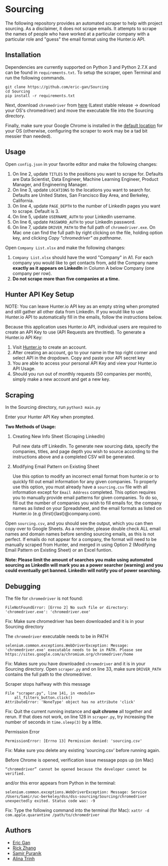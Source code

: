 # Sourcing
The following repository provides an automated scraper to help with project sourcing. As a disclaimer, it does not scrape emails. It attempts to scrape the names of people who have worked at a particular company with a particular role and "guess" the email format using the Hunter.io API.

## Installation
Dependencies are currently supported on Python 3 and Python 2.7.X and can be found in `requirements.txt`.
To setup the scraper, open Terminal and run the following commands.
```
git clone https://github.com/eric-gan/Sourcing
cd Sourcing
pip install -r requirements.txt
```

Next, download `chromedriver` from [here](https://chromedriver.chromium.org/) (Latest stable release -> download your OS's chromedriver) and move the executable file into the Sourcing directory.

Finally, make sure your Google Chrome is installed in the [default location](https://github.com/SeleniumHQ/selenium/wiki/ChromeDriver#requirements) for your OS (otherwise, configuring the scraper to work may be a tad bit messier than needed). 

## Usage
Open `config.json` in your favorite editor and make the following changes:
1. On line 2, update `TITLES` to the positions you want to scrape for. Defaults are Data Scientist, Data Engineer, Machine Learning Engineer, Product Manager, and Engineering Manager.
2. On line 3, update `LOCATIONS` to the locations you want to search for. Defaults are United States, San Francisco Bay Area, and Berkeley, California.
3. On line 4, update `PAGE_DEPTH` to the number of LinkedIn pages you want to scrape. Default is 3.
4. On line 5, update `USERNAME_AUTH` to your LinkedIn username.
5. On line 6, update `PASSWORD_AUTH` to your LinkedIn password.
5. On line 7, update `DRIVER_PATH` to the full path of `chromedriver.exe`. On Mac one can find the full path by right clicking on the file, holding option key, and clicking *Copy "chromedriver" as pathname*.

Open `Company List.xlsx` and make the following changes:
1. `Company List.xlsx` should have the word "Company" in A1. For each company you would like to get contacts from, add the Company name **exactly as it appears on LinkedIn** in Column A below Company (one company per row).
2. **Do not scrape more than five companies at a time.**

## Hunter API Key Setup
NOTE: You can leave Hunter.io API key as an empty string when prompted and still gather all other data from LinkedIn. If you would like to use Hunter.io API to automatically fill in the emails, follow the instructions below.

Because this application uses Hunter.io API, individual users are required to create an API Key to use (API Requests are throttled). To generate a Hunter.io API Key:
1. Visit [Hunter.io](https://hunter.io) to create an account. 
2. After creating an account, go to your name in the top right corner and select API in the dropdown. Copy and paste your API secret key
3. You are able to access your personal API Key and view your Hunter.io API Usage.
4. Should you run out of monthly requests (50 companies per month), simply make a new account and get a new key.

## Scraping
In the Sourcing directory, run `python3 main.py`

Enter your Hunter API Key when prompted.

<strong>Two Methods of Usage:</strong>
1. Creating New Info Sheet (Scraping LinkedIn)

   Pull new data off LinkedIn. To generate new sourcing data, specify the companies, titles, and page depth you wish to source according to the instructions above and a completed CSV will be generated.
2. Modifying Email Pattern on Existing Sheet

   Use this option to modify an incorrect email format from hunter.io or to quickly fill out email information for any given companies. To properly use this option, you must already have a `sourcing.csv` file with all information except for `Email Address` completed. This option requires you to manually provide email patterns for given companies. To do so, fill out the number of companies you wish to fill emails for, the company names as listed on your Spreadsheet, and the email formats as listed on Hunter.io (e.g {first}{last}@company.com).

Open `sourcing.csv`, and you should see the output, which you can then copy over to Google Sheets. As a reminder, please double check ALL email names and domain names before sending sourcing emails, as this is not perfect. If emails do not appear for a company, the format will need to be manually scraped from Hunter, and merged in using Option 2 (Modifying Email Pattern on Existing Sheet) or an Excel funtion.

<strong> Note: Please limit the amount of searches you make using automated sourcing as LinkedIn will mark you as a power searcher (warning) and you could eventually get banned. LinkedIn will notify you of power searching. </strong>
## Debugging
The file for `chromedriver` is not found:

```
FileNotFoundError: [Errno 2] No such file or directory: 'chromedriver.exe': 'chromedriver.exe'
```

Fix: Make sure chromedriver has been downloaded and it is in your Sourcing directory

The `chromedriver` executable needs to be in PATH
```
selenium.common.exceptions.WebDriverException: Message: 'chromedriver.exe' executable needs to be in PATH. Please see https://sites.google.com/a/chromium.org/chromedriver/home
```

Fix: Makes sure you have downloaded `chromedriver` and it is in your Sourcing directory. Open `scraper.py` and on line 33, make sure `DRIVER_PATH` contains the full path to the chromedriver.


Scraper stops halfway with this message
```
File "scraper.py", line 141, in <module>
    all_filters_button.click()
AttributeError: 'NoneType' object has no attribute 'click'
```
Fix: Quit the current running instance and **quit chrome** all together and rerun. If that does not work, on line 128 in `scraper.py`, try increasing the number of seconds in `time.sleep(3)` by a little.


Permission Error
```
PermissionError: [Errno 13] Permission denied: 'sourcing.csv'
```
Fix: Make sure you delete any existing 'sourcing.csv' before running again.


Before Chrome is opened, verification issue message pops up (on Mac)
```
“chromedriver” cannot be opened because the developer cannot be verified.
```

and/or this error appears from Python in the terminal:
```
selenium.common.exceptions.WebDriverException: Message: Service /Users/Samir/uc-berkeley/dss/dss-sourcing/Sourcing/chromedriver unexpectedly exited. Status code was: -9
```

Fix:
Type the following command into the terminal (for Mac):
`xattr -d com.apple.quarantine /path/to/chromedriver`


## Authors
* [Eric Gan](https://github.com/eric-gan)
* [Rick Zhang](https://github.com/wsxdrorange)
* [Samir Puranik](https://github.com/samir-puranik)
* [Alina Trinh](https://github.com/tu-trinh)
